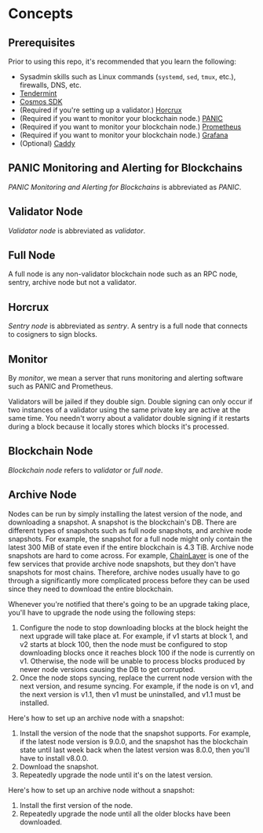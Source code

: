 # Concepts

## Prerequisites

Prior to using this repo, it's recommended that you learn the following:
- Sysadmin skills such as Linux commands (`systemd`, `sed`, `tmux`, etc.), firewalls, DNS, etc. 
- [Tendermint](https://docs.tendermint.com/)
- [Cosmos SDK](https://docs.cosmos.network/)
- (Required if you're setting up a validator.) [Horcrux](https://github.com/strangelove-ventures/horcrux)
- (Required if you want to monitor your blockchain node.) [PANIC](https://github.com/SimplyVC/panic)
- (Required if you want to monitor your blockchain node.) [Prometheus](https://prometheus.io/)
- (Required if you want to monitor your blockchain node.) [Grafana](https://grafana.com/docs/grafana/latest/)
- (Optional) [Caddy](https://caddyserver.com/)

## PANIC Monitoring and Alerting for Blockchains

_PANIC Monitoring and Alerting for Blockchains_ is abbreviated as _PANIC_.

## Validator Node

_Validator node_ is abbreviated as _validator_.

## Full Node

A full node is any non-validator blockchain node such as an RPC node, sentry, archive node but not a validator.

## Horcrux

_Sentry node_ is abbreviated as _sentry_. A sentry is a full node that connects to cosigners to sign blocks.

## Monitor

By _monitor_, we mean a server that runs monitoring and alerting software such as PANIC and Prometheus.

Validators will be jailed if they double sign. Double signing can only occur if two instances of a validator using the same private key are active at the same time. You needn't worry about a validator double signing if it restarts during a block because it locally stores which blocks it's processed.

## Blockchain Node

_Blockchain node_ refers to _validator_ or _full node_.

## Archive Node

Nodes can be run by simply installing the latest version of the node, and downloading a snapshot. A snapshot is the blockchain's DB. There are different types of snapshots such as full node snapshots, and archive node snapshots. For example, the snapshot for a full node might only contain the latest 300 MiB of state even if the entire blockchain is 4.3 TiB. Archive node snapshots are hard to come across. For example, [ChainLayer](https://www.chainlayer.io/quicksync/) is one of the few services that provide archive node snapshots, but they don't have snapshots for most chains. Therefore, archive nodes usually have to go through a significantly more complicated process before they can be used since they need to download the entire blockchain.

Whenever you're notified that there's going to be an upgrade taking place, you'll have to upgrade the node using the following steps:
1. Configure the node to stop downloading blocks at the block height the next upgrade will take place at. For example, if v1 starts at block 1, and v2 starts at block 100, then the node must be configured to stop downloading blocks once it reaches block 100 if the node is currently on v1. Otherwise, the node will be unable to process blocks produced by newer node versions causing the DB to get corrupted.
2. Once the node stops syncing, replace the current node version with the next version, and resume syncing. For example, if the node is on v1, and the next version is v1.1, then v1 must be uninstalled, and v1.1 must be installed.

Here's how to set up an archive node with a snapshot:
1. Install the version of the node that the snapshot supports. For example, if the latest node version is 9.0.0, and the snapshot has the blockchain state until last week back when the latest version was 8.0.0, then you'll have to install v8.0.0.
2. Download the snapshot.
3. Repeatedly upgrade the node until it's on the latest version.

Here's how to set up an archive node without a snapshot:
1. Install the first version of the node.
2. Repeatedly upgrade the node until all the older blocks have been downloaded.
